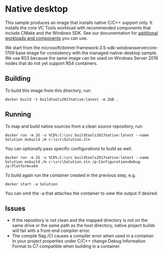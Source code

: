 <!--
The MIT License (MIT) 
Copyright (C) Microsoft Corporation. All rights reserved.
Permission is hereby granted, free of charge, to any person obtaining a copy of this software and associated documentation files (the "Software"), to deal in the Software without restriction, including without limitation the rights to use, copy, modify, merge, publish, distribute, sublicense, and/or sell copies of the Software, and to permit persons to whom the Software is furnished to do so, subject to the following conditions:
The above copyright notice and this permission notice shall be included in all copies or substantial portions of the Software.
THE SOFTWARE IS PROVIDED "AS IS", WITHOUT WARRANTY OF ANY KIND, EXPRESS OR IMPLIED, INCLUDING BUT NOT LIMITED TO THE WARRANTIES OF MERCHANTABILITY, FITNESS FOR A PARTICULAR PURPOSE AND NONINFRINGEMENT. IN NO EVENT SHALL THE AUTHORS OR COPYRIGHT HOLDERS BE LIABLE FOR ANY CLAIM, DAMAGES OR OTHER LIABILITY, WHETHER IN AN ACTION OF CONTRACT, TORT OR OTHERWISE, ARISING FROM, OUT OF OR IN CONNECTION WITH THE SOFTWARE OR THE USE OR OTHER DEALINGS IN THE SOFTWARE.
-->
# Native desktop
This sample produces an image that installs native C/C++ support only. It installs the core VC Tools workload with recommended components that include CMake and the Windows SDK. See our documentation for [additional workloads and components](http://aka.ms/vs/workloads) you can use.

We start from the microsoft/dotnet-framework:3.5-sdk-windowsservercore-1709 base image for consistency with the managed-native-desktop sample. We use RS3 because the same image can be used on Windows Server 2016 nodes that do not yet support RS4 containers.

## Building
To build this image from this directory, run:

```batch
docker build -t buildtools2017native:latest -m 2GB .
```

## Running
To map and build native sources from a clean source repository, run:

```batch
docker run -m 2G -v %CD%:C:\src buildtools2017native:latest --name Solution msbuild /m c:\src\Solution.sln
```

You can optionally pass specific configurations to build as well.

```batch
docker run -m 2G -v %CD%:C:\src buildtools2017native:latest --name Solution msbuild /m c:\src\Solution.sln /p:Configuration=Debug /p:Platform=x64
```

To build again run the container created in the previous step, e.g.
```batch
docker start -a Solution
```

You can omit the -a that attaches the container to view the output if desired.

## Issues

* If the repository is not clean and the mapped directory is not on the same drive or the same path as the host directory, native project builds will fail with a front-end compiler error.
* The compile flag /CI causes a compiler error when used in a container. In your project properties under C/C++ change Debug Information Format to C7 compatible when building in a container.
